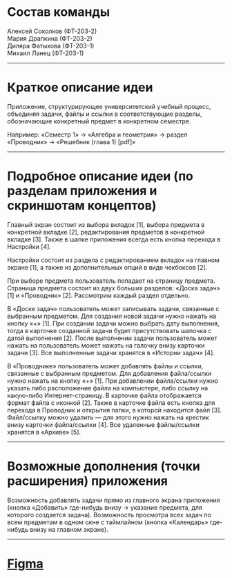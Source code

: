 # Состав команды

Алексей Соколков (ФТ-203-2)  
Мария Драпкина (ФТ-203-2)  
Диляра Фатыхова (ФТ-203-1)  
Михаил Ланец (ФТ-203-1)  

---

# Краткое описание идеи  

Приложение, структурирующее университетский учебный процесс, объединяя задачи, файлы и ссылки в соответствующие разделы, обозначающие конкретный предмет в конкретном семестре.

Например: «Семестр 1» → «Алгебра и геометрия» → раздел «Проводник» → «Решебник (глава 1) [pdf]»  

---

# Подробное описание идеи (по разделам приложения и скриншотам концептов)  

Главный экран состоит из выбора вкладок [1], выбора предмета в конкретной вкладке [2], редактирования предметов в конкретной вкладке [3]. Также в шапке приложения всегда есть кнопка перехода в Настройки [4].

Настройки состоит из раздела с редактированием вкладок на главном экране [1], а также из дополнительных опций в виде чекбоксов [2].


При выборе предмета пользователь попадает на страницу предмета.
Страница предмета состоит из двух больших разделов: «Доска задач» [1] и «Проводник» [2]. Рассмотрим каждый раздел отдельно.


В «Доске задач» пользователь может записывать задачи, связанные с выбранным предметом. Для создания новой задачи нужно нажать на кнопку «+» [1]. При создании задачи можно выбрать дату выполнения, тогда в карточке созданной задачи будет присутствовать шапочка с датой выполнения [2]. После выполнении задачи пользователь может нажать на пользователь может нажать на галочку внизу карточки задачи [3]. Все выполненные задачи хранятся в «Истории задач» [4].


В «Проводнике» пользователь может добавлять файлы и ссылки, связанные с выбранным предметом. Для добавления файла/ссылки нужно нажать на кнопку «+» [1]. При добавлении файла/ссылки нужно указать либо расположение файла на компьютере, либо ссылку на какую-либо Интернет-страницу. В карточке файла отображается формат файла с иконкой [2]. Также в карточке файла есть кнопка для перехода в Проводник и открытия папки, в которой находится файл [3]. Файл/ссылку можно удалить — для этого нужно нажать на крестик внизу карточки файла/ссылки [4]. Все удаленные файлы/ссылки хранятся в «Архиве» [5].  

---
# Возможные дополнения (точки расширения) приложения  

Возможность добавлять задачи прямо из главного экрана приложения (кнопка «Добавить» где-нибудь внизу → указание предмета, для которого создается задача). 
Возможность просмотра всех задач по всем предметам в одном окне с таймлайном (кнопка «Календарь» где-нибудь внизу на главном экране).  

---

# [Figma](https://www.figma.com/file/KxboLvu3XOjXxIhCxSOX0F/%D0%A1%D0%BE%D1%81%D1%82%D0%BE%D1%8F%D0%BD%D0%B8%D1%8F-%D0%BF%D1%80%D0%B8%D0%BB%D0%BE%D0%B6%D0%B5%D0%BD%D0%B8%D1%8F?node-id=0%3A1)
